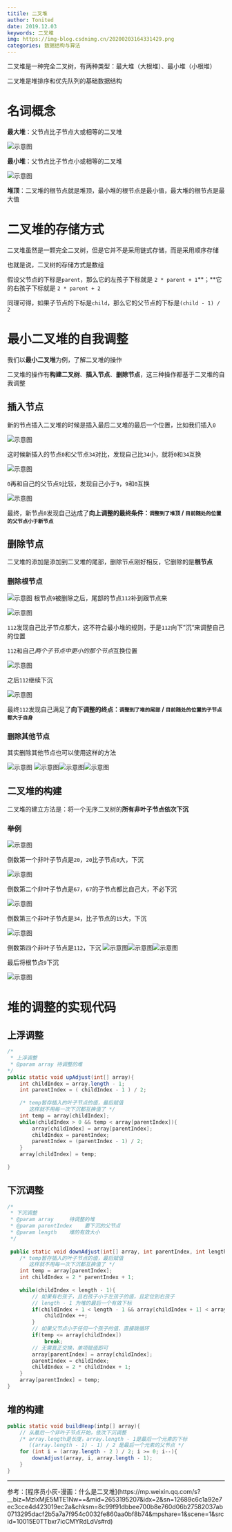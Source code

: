 ```yaml
---
titile: 二叉堆
author: Tonited
date: 2019.12.03
keywords: 二叉堆
img: https://img-blog.csdnimg.cn/20200203164331429.png
categories: 数据结构与算法
---
```


二叉堆是一种完全二叉树，有两种类型：最大堆（大根堆）、最小堆（小根堆）

二叉堆是堆排序和优先队列的基础数据结构

<!--more-->

# 名词概念

**最大堆**：父节点比子节点大或相等的二叉堆



![示意图](https://img-blog.csdnimg.cn/2020020316435265.png?x-oss-process=image/watermark,type_ZmFuZ3poZW5naGVpdGk,shadow_10,text_aHR0cHM6Ly9ibG9nLmNzZG4ubmV0L3dlaXhpbl80MzU1MzY5NA==,size_16,color_FFFFFF,t_70)

**最小堆**：父节点比子节点小或相等的二叉堆

![示意图](https://img-blog.csdnimg.cn/20200203164356112.png?x-oss-process=image/watermark,type_ZmFuZ3poZW5naGVpdGk,shadow_10,text_aHR0cHM6Ly9ibG9nLmNzZG4ubmV0L3dlaXhpbl80MzU1MzY5NA==,size_16,color_FFFFFF,t_70)

**堆顶**：二叉堆的根节点就是堆顶，最小堆的根节点是最小值，最大堆的根节点是最大值



# 二叉堆的存储方式

二叉堆虽然是一颗完全二叉树，但是它并不是采用链式存储，而是采用顺序存储

也就是说，二叉树的存储方式是数组

假设父节点的下标是`parent`，那么它的左孩子下标就是 `2 * parent + 1`**；**它的右孩子下标就是  `2 * parent + 2`

同理可得，如果子节点的下标是`child`，那么它的父节点的下标是`(child - 1) / 2`



# 最小二叉堆的自我调整

我们以**最小二叉堆**为例，了解二叉堆的操作

二叉堆的操作有**构建二叉树**、**插入节点**、**删除节点**，这三种操作都基于二叉堆的自我调整



## 插入节点

新的节点插入二叉堆的时候是插入最后二叉堆的最后一个位置，比如我们插入`0`

![示意图](https://img-blog.csdnimg.cn/20200203164424550.png?x-oss-process=image/watermark,type_ZmFuZ3poZW5naGVpdGk,shadow_10,text_aHR0cHM6Ly9ibG9nLmNzZG4ubmV0L3dlaXhpbl80MzU1MzY5NA==,size_16,color_FFFFFF,t_70)

这时候新插入的节点`0`和父节点`34`对比，发现自己比`34`小，就将`0`和`34`互换

![示意图](https://img-blog.csdnimg.cn/2020020316442785.png?x-oss-process=image/watermark,type_ZmFuZ3poZW5naGVpdGk,shadow_10,text_aHR0cHM6Ly9ibG9nLmNzZG4ubmV0L3dlaXhpbl80MzU1MzY5NA==,size_16,color_FFFFFF,t_70)

`0`再和自己的父节点`9`比较，发现自己小于`9`，`9`和`0`互换

![示意图](https://img-blog.csdnimg.cn/20200203164448141.png?x-oss-process=image/watermark,type_ZmFuZ3poZW5naGVpdGk,shadow_10,text_aHR0cHM6Ly9ibG9nLmNzZG4ubmV0L3dlaXhpbl80MzU1MzY5NA==,size_16,color_FFFFFF,t_70)

最终，新节点`0`发现自己达成了**向上调整的最终条件：`调整到了堆顶` /  `目前随处的位置的父节点小于新节点`**



## 删除节点

二叉堆的添加是添加到二叉堆的尾部，删除节点刚好相反，它删除的是**根节点**

### 删除根节点

![示意图](https://img-blog.csdnimg.cn/20200203164507629.png?x-oss-process=image/watermark,type_ZmFuZ3poZW5naGVpdGk,shadow_10,text_aHR0cHM6Ly9ibG9nLmNzZG4ubmV0L3dlaXhpbl80MzU1MzY5NA==,size_16,color_FFFFFF,t_70)
根节点`9`被删除之后，尾部的节点`112`补到跟节点来

![示意图](https://img-blog.csdnimg.cn/2020020316453044.png?x-oss-process=image/watermark,type_ZmFuZ3poZW5naGVpdGk,shadow_10,text_aHR0cHM6Ly9ibG9nLmNzZG4ubmV0L3dlaXhpbl80MzU1MzY5NA==,size_16,color_FFFFFF,t_70)

`112`发现自己比子节点都大，这不符合最小堆的规则，于是`112`向下”沉“来调整自己的位置

`112`和自己*两个子节点中更小的那个节点*互换位置

![示意图](https://img-blog.csdnimg.cn/2020020316462411.png?x-oss-process=image/watermark,type_ZmFuZ3poZW5naGVpdGk,shadow_10,text_aHR0cHM6Ly9ibG9nLmNzZG4ubmV0L3dlaXhpbl80MzU1MzY5NA==,size_16,color_FFFFFF,t_70)


之后`112`继续下沉

![示意图](https://img-blog.csdnimg.cn/20200203164628151.png?x-oss-process=image/watermark,type_ZmFuZ3poZW5naGVpdGk,shadow_10,text_aHR0cHM6Ly9ibG9nLmNzZG4ubmV0L3dlaXhpbl80MzU1MzY5NA==,size_16,color_FFFFFF,t_70)

最终`112`发现自己满足了**向下调整的终点：`调整到了堆的尾部` /  `目前随处的位置的子节点都大于自身`**



### 删除其他节点

其实删除其他节点也可以使用这样的方法

![示意图](https://img-blog.csdnimg.cn/20200203164653920.png?x-oss-process=image/watermark,type_ZmFuZ3poZW5naGVpdGk,shadow_10,text_aHR0cHM6Ly9ibG9nLmNzZG4ubmV0L3dlaXhpbl80MzU1MzY5NA==,size_16,color_FFFFFF,t_70)
![示意图](https://img-blog.csdnimg.cn/20200203164713332.png?x-oss-process=image/watermark,type_ZmFuZ3poZW5naGVpdGk,shadow_10,text_aHR0cHM6Ly9ibG9nLmNzZG4ubmV0L3dlaXhpbl80MzU1MzY5NA==,size_16,color_FFFFFF,t_70)![示意图](https://img-blog.csdnimg.cn/20200203164728504.png?x-oss-process=image/watermark,type_ZmFuZ3poZW5naGVpdGk,shadow_10,text_aHR0cHM6Ly9ibG9nLmNzZG4ubmV0L3dlaXhpbl80MzU1MzY5NA==,size_16,color_FFFFFF,t_70)![示意图](https://img-blog.csdnimg.cn/20200203164734493.png?x-oss-process=image/watermark,type_ZmFuZ3poZW5naGVpdGk,shadow_10,text_aHR0cHM6Ly9ibG9nLmNzZG4ubmV0L3dlaXhpbl80MzU1MzY5NA==,size_16,color_FFFFFF,t_70)
## 二叉堆的构建

二叉堆的建立方法是：将一个无序二叉树的**所有非叶子节点依次下沉**



### 举例

![示意图](https://img-blog.csdnimg.cn/20200203164751867.png?x-oss-process=image/watermark,type_ZmFuZ3poZW5naGVpdGk,shadow_10,text_aHR0cHM6Ly9ibG9nLmNzZG4ubmV0L3dlaXhpbl80MzU1MzY5NA==,size_16,color_FFFFFF,t_70)

倒数第一个非叶子节点是`20`，`20`比子节点`0`大，下沉

![示意图](https://img-blog.csdnimg.cn/20200203164754457.png?x-oss-process=image/watermark,type_ZmFuZ3poZW5naGVpdGk,shadow_10,text_aHR0cHM6Ly9ibG9nLmNzZG4ubmV0L3dlaXhpbl80MzU1MzY5NA==,size_16,color_FFFFFF,t_70)


倒数第二个非叶子节点是`67`，`67`的子节点都比自己大，不必下沉

![示意图](https://img-blog.csdnimg.cn/20200203164810833.png?x-oss-process=image/watermark,type_ZmFuZ3poZW5naGVpdGk,shadow_10,text_aHR0cHM6Ly9ibG9nLmNzZG4ubmV0L3dlaXhpbl80MzU1MzY5NA==,size_16,color_FFFFFF,t_70)

倒数第三个非叶子节点是`34`，比子节点的`15`大，下沉

![示意图](https://img-blog.csdnimg.cn/20200203164812815.png?x-oss-process=image/watermark,type_ZmFuZ3poZW5naGVpdGk,shadow_10,text_aHR0cHM6Ly9ibG9nLmNzZG4ubmV0L3dlaXhpbl80MzU1MzY5NA==,size_16,color_FFFFFF,t_70)

倒数第四个非叶子节点是`112`，下沉
![示意图](https://img-blog.csdnimg.cn/20200203164833132.png?x-oss-process=image/watermark,type_ZmFuZ3poZW5naGVpdGk,shadow_10,text_aHR0cHM6Ly9ibG9nLmNzZG4ubmV0L3dlaXhpbl80MzU1MzY5NA==,size_16,color_FFFFFF,t_70)![示意图](https://img-blog.csdnimg.cn/20200203164902492.png?x-oss-process=image/watermark,type_ZmFuZ3poZW5naGVpdGk,shadow_10,text_aHR0cHM6Ly9ibG9nLmNzZG4ubmV0L3dlaXhpbl80MzU1MzY5NA==,size_16,color_FFFFFF,t_70)![示意图](https://img-blog.csdnimg.cn/20200203164921948.png?x-oss-process=image/watermark,type_ZmFuZ3poZW5naGVpdGk,shadow_10,text_aHR0cHM6Ly9ibG9nLmNzZG4ubmV0L3dlaXhpbl80MzU1MzY5NA==,size_16,color_FFFFFF,t_70)



最后将根节点`9`下沉

![示意图](https://img-blog.csdnimg.cn/20200203164932880.png?x-oss-process=image/watermark,type_ZmFuZ3poZW5naGVpdGk,shadow_10,text_aHR0cHM6Ly9ibG9nLmNzZG4ubmV0L3dlaXhpbl80MzU1MzY5NA==,size_16,color_FFFFFF,t_70)


# 堆的调整的实现代码

## 上浮调整

````java
/*
 * 上浮调整
 * @param array 待调整的堆
*/
public static void upAdjust(int[] array){
    int childIndex = array.length - 1;
    int parentIndex = ( childIndex - 1 ) / 2;
    
    /* temp暂存插入的叶子节点的值，最后赋值
       这样就不用每一次下沉都互换值了 */
    int temp = array[childIndex];
    while(childIndex > 0 && temp < array[parentIndex]){
        array[childIndex] = array[parentIndex];
        childIndex = parentIndex;
        parentIndex = (parentIndex - 1) / 2;
    }
    array[childIndex] = temp;
    
}
````

## 下沉调整

```java
/*
 * 下沉调整
 * @param array     待调整的堆
 * @param parentIndex    要下沉的父节点
 * @param length    堆的有效大小
 */
 
 public static void downAdjust(int[] array, int parentIndex, int length){
    /* temp暂存插入的叶子节点的值，最后赋值
       这样就不用每一次下沉都互换值了 */
    int temp = array[parentIndex];
    int childIndex = 2 * parentIndex + 1;
     
    while(childIndex < length - 1){
        // 如果有右孩子，且右孩子小于左孩子的值，且定位到右孩子
        // length - 1 为堆的最后一个有效下标
        if(childIndex + 1 < length - 1 && array[childIndex + 1] < array[childIndex]){
            childIndex ++;
        }
        // 如果父节点小于任何一个孩子的值，直接跳循环
        if(temp <= array[childIndex])
            break;
        // 无需真正交换，单项赋值即可
        array[parentIndex] = array[childIndex];
        parentIndex = childIndex;
        childIndex = 2 * childIndex + 1;
    }
    array[parentIndex] = temp;
}
```

## 堆的构建

```java
public static void buildHeap(intp[] array){
    // 从最后一个非叶子节点开始，依次下沉调整
    /* array.length是长度，array.length - 1是最后一个元素的下标
       ((array.length - 1) - 1) / 2 是最后一个元素的父节点 */
    for (int i = (array.length - 2 ) / 2; i >= 0; i--){
        downAdjust(array, i, array.length - 1);
    }
}
```


<hr/>
参考：[程序员小灰-漫画：什么是二叉堆](https://mp.weixin.qq.com/s?__biz=MzIxMjE5MTE1Nw==&mid=2653195207&idx=2&sn=12689c6c1a92e7ec3cce4d423019ec2a&chksm=8c99f91dbbee700b8e760d06b27582037ab0713295dacf2b5a7a7f954c0032fe860aa0bf8b74&mpshare=1&scene=1&srcid=10015E0TTbxr7icCMYRdLdVs#rd)